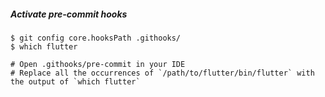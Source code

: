##### Activate pre-commit hooks

```shell
$ git config core.hooksPath .githooks/
$ which flutter

# Open .githooks/pre-commit in your IDE
# Replace all the occurrences of `/path/to/flutter/bin/flutter` with the output of `which flutter`
```
